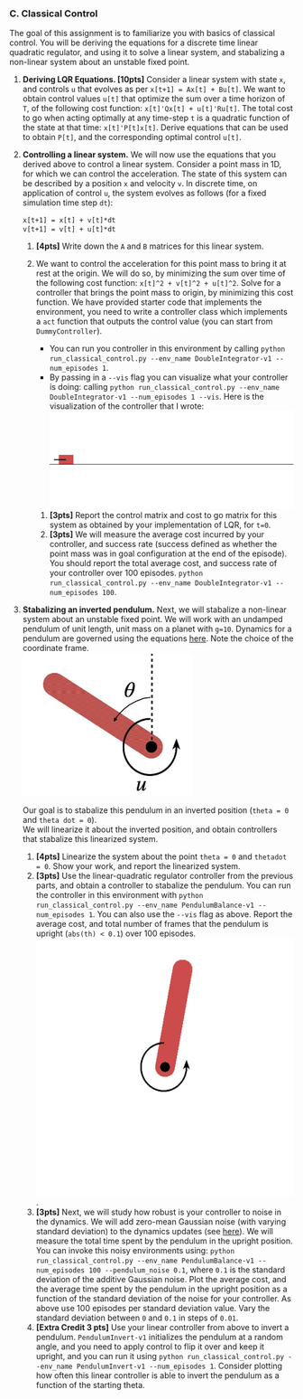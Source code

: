 ### C. Classical Control
The goal of this assignment is to familiarize you with basics of classical
control. You will be deriving the equations for a discrete time linear
quadratic regulator, and using it to solve a linear system, and stabalizing a
non-linear system about an unstable fixed point.

1. **Deriving LQR Equations. [10pts]** Consider a linear system with state `x`, and
   controls `u` that evolves as per `x[t+1] = Ax[t] + Bu[t]`. We want to obtain
   control values `u[t]` that optimize the sum over a time horizon of `T`, of
   the following cost function: `x[t]'Qx[t] + u[t]'Ru[t]`. The total cost to go
   when acting optimally at any time-step `t` is a quadratic function of the
   state at that time: `x[t]'P[t]x[t]`. Derive equations that can be used to
   obtain `P[t]`, and the corresponding optimal control `u[t]`.
2. **Controlling a linear system.** We will now use the equations that you
   derived above to control a linear system. Consider a point mass in 1D, for
   which we can control the acceleration. The state of this system can be
   described by a position `x` and velocity `v`. In discrete time, on
   application of control `u`, the system evolves as follows (for a fixed
   simulation time step `dt`):
   ```
   x[t+1] = x[t] + v[t]*dt
   v[t+1] = v[t] + u[t]*dt
   ```
   1. **[4pts]** Write down the `A` and `B` matrices for this linear system.
   2. We want to control the acceleration for this point mass to
   bring it at rest at the origin. We will do so, by minimizing the sum over
   time of the following cost function: `x[t]^2 + v[t]^2 + u[t]^2`. Solve for a
   controller that brings the point mass to origin, by minimizing this cost
   function. We have provided starter code that implements the environment, you
   need to write a controller class which implements a `act` function that
   outputs the control value (you can start from `DummyController`). 
      - You can run you controller in this environment by calling `python
        run_classical_control.py --env_name DoubleIntegrator-v1 --num_episodes
        1`.
      - By passing in a `--vis` flag you can visualize what your controller is
        doing: calling `python run_classical_control.py --env_name
        DoubleIntegrator-v1 --num_episodes 1 --vis`. Here is the visualization
        of the controller that I wrote: ![](vis-DoubleIntegrator-v1-0.gif)
      
      1. **[3pts]** Report the control matrix and cost to go matrix for this
      system as obtained by your implementation of LQR, for `t=0`.
      2. **[3pts]** We will measure the average cost incurred by your
      controller, and success rate (success defined as whether the point mass
      was in goal configuration at the end of the episode). You should report
      the total average cost, and success rate of your controller over 100
      episodes.  `python run_classical_control.py --env_name
      DoubleIntegrator-v1 --num_episodes 100`. 
3. **Stabalizing an inverted pendulum.** Next, we will stabalize a
   non-linear system about an unstable fixed point. We will work with an
   undamped pendulum of unit length, unit mass on a planet with `g=10`.
   Dynamics for a pendulum are governed using the equations
   [here](envs/pendulum.py#L57). Note the choice of the coordinate frame. <br/>
   <img src=pendulum-fig.jpeg width=300px>
   
   Our goal is to stabalize this pendulum in an inverted position (`theta = 0`
   and `theta dot = 0`).  
   We will linearize it about the inverted position, and obtain controllers
   that stabalize this linearized system.

   1. **[4pts]** Linearize the system about the point `theta = 0` and `thetadot
   = 0`.  Show your work, and report the linearized system.
   2. **[3pts]** Use the linear-quadratic regulator controller from the
   previous parts, and obtain a controller to stabalize the pendulum. You can
   run the controller in this environment with `python run_classical_control.py
   --env_name PendulumBalance-v1 --num_episodes 1`.  You can also use the
   `--vis` flag as above. Report the average cost, and total number of frames
   that the pendulum is upright (`abs(th) < 0.1`) over 100 episodes. <br/>
   ![](vis-PendulumBalance-v1-0.gif).
   3. **[3pts]** Next, we will study how robust is your controller to noise in
   the dynamics. We will add zero-mean Gaussian noise (with varying standard
   deviation) to the dynamics updates (see [here](envs/pendulum.py#L69)). We
   will measure the total time spent by the pendulum in the upright position.
   You can invoke this noisy environments using: `python
   run_classical_control.py --env_name PendulumBalance-v1 --num_episodes 100
   --pendulum_noise 0.1`, where `0.1` is the standard deviation of the additive
   Gaussian noise. Plot the average cost, and the average time spent by the
   pendulum in the upright position as a function of the standard deviation of
   the noise for your controller. As above use 100 episodes per standard
   deviation value.  Vary the standard deviation between `0` and `0.1` in steps
   of `0.01`.
   4. **[Extra Credit 3 pts]** Use your linear controller from above to invert
   a pendulum.  `PendulumInvert-v1` initializes the pendulum at a random angle,
   and you need to apply control to flip it over and keep it upright, and you
   can run it using `python run_classical_control.py --env_name
   PendulumInvert-v1 --num_episodes 1`.  Consider plotting how often this
   linear controller is able to invert the pendulum as a function of the
   starting theta.
